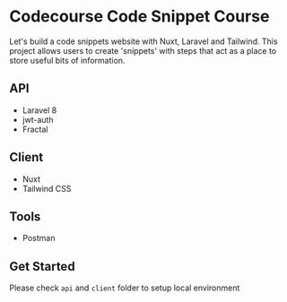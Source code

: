 # Codecourse Code Snippet Course

Let's build a code snippets website with Nuxt, Laravel and Tailwind. This project allows users to create 'snippets' with steps that act as a place to store useful bits of information.

## API

- Laravel 8
- jwt-auth
- Fractal

## Client

- Nuxt
- Tailwind CSS

## Tools

- Postman

## Get Started

Please check `api` and `client` folder to setup local environment
